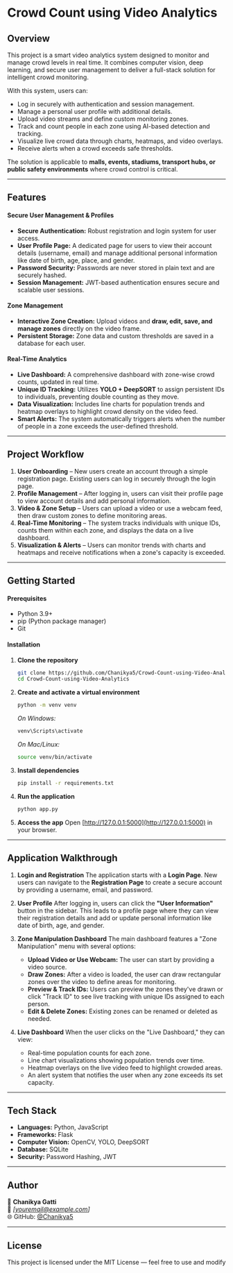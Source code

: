 # Crowd Count using Video Analytics

## Overview

This project is a smart video analytics system designed to monitor and manage crowd levels in real time. It combines computer vision, deep learning, and secure user management to deliver a full-stack solution for intelligent crowd monitoring.

With this system, users can:

  * Log in securely with authentication and session management.
  * Manage a personal user profile with additional details.
  * Upload video streams and define custom monitoring zones.
  * Track and count people in each zone using AI-based detection and tracking.
  * Visualize live crowd data through charts, heatmaps, and video overlays.
  * Receive alerts when a crowd exceeds safe thresholds.

The solution is applicable to **malls, events, stadiums, transport hubs, or public safety environments** where crowd control is critical.

---

## Features

#### Secure User Management & Profiles

  * **Secure Authentication:** Robust registration and login system for user access.
  * **User Profile Page:** A dedicated page for users to view their account details (username, email) and manage additional personal information like date of birth, age, place, and gender.
  * **Password Security:** Passwords are never stored in plain text and are securely hashed.
  * **Session Management:** JWT-based authentication ensures secure and scalable user sessions.

#### Zone Management

  * **Interactive Zone Creation:** Upload videos and **draw, edit, save, and manage zones** directly on the video frame.
  * **Persistent Storage:** Zone data and custom thresholds are saved in a database for each user.

#### Real-Time Analytics

  * **Live Dashboard:** A comprehensive dashboard with zone-wise crowd counts, updated in real time.
  * **Unique ID Tracking:** Utilizes **YOLO + DeepSORT** to assign persistent IDs to individuals, preventing double counting as they move.
  * **Data Visualization:** Includes line charts for population trends and heatmap overlays to highlight crowd density on the video feed.
  * **Smart Alerts:** The system automatically triggers alerts when the number of people in a zone exceeds the user-defined threshold.

---

## Project Workflow

1.  **User Onboarding** – New users create an account through a simple registration page. Existing users can log in securely through the login page.
2.  **Profile Management** – After logging in, users can visit their profile page to view account details and add personal information.
3.  **Video & Zone Setup** – Users can upload a video or use a webcam feed, then draw custom zones to define monitoring areas.
4.  **Real-Time Monitoring** – The system tracks individuals with unique IDs, counts them within each zone, and displays the data on a live dashboard.
5.  **Visualization & Alerts** – Users can monitor trends with charts and heatmaps and receive notifications when a zone's capacity is exceeded.

---

## Getting Started

#### Prerequisites

  * Python 3.9+
  * pip (Python package manager)
  * Git

#### Installation

1.  **Clone the repository**
    ```bash
    git clone https://github.com/Chanikya5/Crowd-Count-using-Video-Analytics.git
    cd Crowd-Count-using-Video-Analytics
    ```

2.  **Create and activate a virtual environment**
    ```bash
    python -m venv venv
    ```
    *On Windows:*
    ```bash
    venv\Scripts\activate
    ```
    *On Mac/Linux:*
    ```bash
    source venv/bin/activate
    ```

3.  **Install dependencies**
    ```bash
    pip install -r requirements.txt
    ```

4.  **Run the application**
    ```bash
    python app.py
    ```

5.  **Access the app**
    Open [http://127.0.0.1:5000](http://127.0.0.1:5000) in your browser.

---

## Application Walkthrough

1.  **Login and Registration**
    The application starts with a **Login Page**. New users can navigate to the **Registration Page** to create a secure account by providing a username, email, and password.
    
2.  **User Profile**
    After logging in, users can click the **"User Information"** button in the sidebar. This leads to a profile page where they can view their registration details and add or update personal information like date of birth, age, and gender.
    
3.  **Zone Manipulation Dashboard**
    The main dashboard features a "Zone Manipulation" menu with several options:
    - **Upload Video or Use Webcam:** The user can start by providing a video source.
    - **Draw Zones:** After a video is loaded, the user can draw rectangular zones over the video to define areas for monitoring.
    - **Preview & Track IDs:** Users can preview the zones they've drawn or click "Track ID" to see live tracking with unique IDs assigned to each person.
    - **Edit & Delete Zones:** Existing zones can be renamed or deleted as needed.

4.  **Live Dashboard**
    When the user clicks on the "Live Dashboard," they can view:
    - Real-time population counts for each zone.
    - Line chart visualizations showing population trends over time.
    - Heatmap overlays on the live video feed to highlight crowded areas.
    - An alert system that notifies the user when any zone exceeds its set capacity.

---

## Tech Stack

  * **Languages:** Python, JavaScript  
  * **Frameworks:** Flask  
  * **Computer Vision:** OpenCV, YOLO, DeepSORT  
  * **Database:** SQLite  
  * **Security:** Password Hashing, JWT  

---

## Author

👤 **Chanikya Gatti**  
📧 *[youremail@example.com]*  
🌐 GitHub: [@Chanikya5](https://github.com/Chanikya5)

---

## License

This project is licensed under the MIT License — feel free to use and modify
